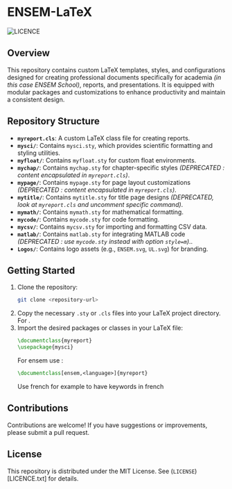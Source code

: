 
# ENSEM-LaTeX

![LICENCE](https://img.shields.io/badge/License-MIT-g.svg)

## Overview

This repository contains custom LaTeX templates, styles, and configurations designed for creating professional documents specifically for academia *(in this case ENSEM School)*, reports, and presentations. It is equipped with modular packages and customizations to enhance productivity and maintain a consistent design.

## Repository Structure

- **`myreport.cls`**: A custom LaTeX class file for creating reports.
- **`mysci/`**: Contains `mysci.sty`, which provides scientific formatting and styling utilities.
- **`myfloat/`**: Contains `myfloat.sty` for custom float environments.
- **`mychap/`**: Contains `mychap.sty` for chapter-specific styles *(DEPRECATED : content encapsulated in `myreport.cls`)*.
- **`mypage/`**: Contains `mypage.sty` for page layout customizations *(DEPRECATED : content encapsulated in `myreport.cls`)*.
- **`mytitle/`**: Contains `mytitle.sty` for title page designs *(DEPRECATED, look at `myreport.cls` and uncomment specific command)*.
- **`mymath/`**: Contains `mymath.sty` for mathematical formatting.
- **`mycode/`**: Contains `mycode.sty` for code formatting.
- **`mycsv/`**: Contains `mycsv.sty` for importing and formatting CSV data.
- **`matlab/`**: Contains `matlab.sty` for integrating MATLAB code *(DEPRECATED : use `mycode.sty` instead with option `style=m`)*..
- **`Logos/`**: Contains logo assets (e.g., `ENSEM.svg`, `UL.svg`) for branding.

## Getting Started

1. Clone the repository:
   ```bash
   git clone <repository-url>
   ```
2. Copy the necessary `.sty` or `.cls` files into your LaTeX project directory. For .
3. Import the desired packages or classes in your LaTeX file:
   ```latex
   \documentclass{myreport}
   \usepackage{mysci}
   ```
   For ensem use :
   ```latex
   \documentclass[ensem,<language>]{myreport}
   ```
   Use french for example to have keywords in french

## Contributions

Contributions are welcome! If you have suggestions or improvements, please submit a pull request.

## License

This repository is distributed under the MIT License. See (`LICENSE`)[LICENCE.txt] for details.
